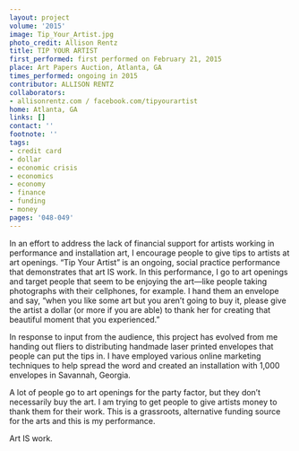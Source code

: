 ```yaml
---
layout: project
volume: '2015'
image: Tip_Your_Artist.jpg
photo_credit: Allison Rentz
title: TIP YOUR ARTIST
first_performed: first performed on February 21, 2015
place: Art Papers Auction, Atlanta, GA
times_performed: ongoing in 2015
contributor: ALLISON RENTZ
collaborators:
- allisonrentz.com / facebook.com/tipyourartist
home: Atlanta, GA
links: []
contact: ''
footnote: ''
tags:
- credit card
- dollar
- economic crisis
- economics
- economy
- finance
- funding
- money
pages: '048-049'
---
```


In an effort to address the lack of financial support for artists working in performance and installation art, I encourage people to give tips to artists at art openings. “Tip Your Artist” is an ongoing, social practice performance that demonstrates that art IS work. In this performance, I go to art openings and target people that seem to be enjoying the art—like people taking photographs with their cellphones, for example. I hand them an envelope and say, “when you like some art but you aren’t going to buy it, please give the artist a dollar (or more if you are able) to thank her for creating that beautiful moment that you experienced.”

In response to input from the audience, this project has evolved from me handing out fliers to distributing handmade laser printed envelopes that people can put the tips in. I have employed various online marketing techniques to help spread the word and created an installation with 1,000 envelopes in Savannah, Georgia.

A lot of people go to art openings for the party factor, but they don’t necessarily buy the art. I am trying to get people to give artists money to thank them for their work. This is a grassroots, alternative funding source for the arts and this is my performance.

Art IS work.

